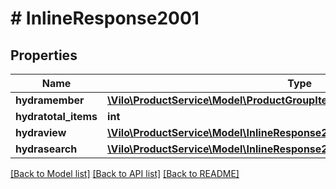 # # InlineResponse2001

## Properties

Name | Type | Description | Notes
------------ | ------------- | ------------- | -------------
**hydramember** | [**\Vilo\ProductService\Model\ProductGroupItemJsonldProductGroupItemRead[]**](ProductGroupItemJsonldProductGroupItemRead.md) |  |
**hydratotal_items** | **int** |  | [optional]
**hydraview** | [**\Vilo\ProductService\Model\InlineResponse200HydraView**](InlineResponse200HydraView.md) |  | [optional]
**hydrasearch** | [**\Vilo\ProductService\Model\InlineResponse200HydraSearch**](InlineResponse200HydraSearch.md) |  | [optional]

[[Back to Model list]](../../README.md#models) [[Back to API list]](../../README.md#endpoints) [[Back to README]](../../README.md)
